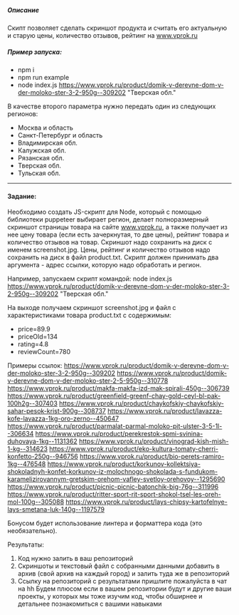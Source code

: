 ##### Описание
Скипт позволяет сделать скриншот продукта и считать его актуальную и старую цены, количество отзывов, рейтинг на www.vprok.ru 

##### Пример запуска:
- npm i 
- npm run example
- node index.js https://www.vprok.ru/product/domik-v-derevne-dom-v-der-moloko-ster-3-2-950g--309202 "Тверская обл."

В качестве второго параметра нужно передать один из следующих регионов:
- Москва и область
- Санкт-Петербург и область
- Владимирская обл.
- Калужская обл.
- Рязанская обл.
- Тверская обл.
- Тульская обл.

---------------------------------------

#### Задание:
Необходимо создать JS-скрипт для Node, который с помощью библиотеки puppeteer
выбирает регион, делает полноразмерный скриншот страницы товара на сайте
www.vprok.ru, а также получает из нее цену товара (если есть зачеркнутая, то две цены),
рейтинг товара и количество отзывов на товар.
Скриншот надо сохранить на диск с именем screenshot.jpg.
Цены, рейтинг и количество отзывов надо сохранить на диск в файл product.txt.
Скрипт должен принимать два аргумента - адрес ссылки, которую надо обработать и
регион.

Например, запускаем скрипт командой:
node index.js https://www.vprok.ru/product/domik-v-derevne-dom-v-der-moloko-ster-3-2-950g--309202 "Тверская обл."

На выходе получаем скриншот screenshot.jpg и файл с характеристиками товара product.txt с содержимым:
- price=89.9
- priceOld=134
- rating=4.8
- reviewCount=780

Примеры ссылок:
https://www.vprok.ru/product/domik-v-derevne-dom-v-der-moloko-ster-3-2-950g--309202
https://www.vprok.ru/product/domik-v-derevne-dom-v-der-moloko-ster-2-5-950g--310778
https://www.vprok.ru/product/makfa-makfa-izd-mak-spirali-450g--306739
https://www.vprok.ru/product/greenfield-greenf-chay-gold-ceyl-bl-pak-100h2g--307403
https://www.vprok.ru/product/chaykofskiy-chaykofskiy-sahar-pesok-krist-900g--308737
https://www.vprok.ru/product/lavazza-kofe-lavazza-1kg-oro-zerno--450647
https://www.vprok.ru/product/parmalat-parmal-moloko-pit-ulster-3-5-1l--306634
https://www.vprok.ru/product/perekrestok-spmi-svinina-duhovaya-1kg--1131362
https://www.vprok.ru/product/vinograd-kish-mish-1-kg--314623
https://www.vprok.ru/product/eko-kultura-tomaty-cherri-konfetto-250g--946756
https://www.vprok.ru/product/bio-perets-ramiro-1kg--476548
https://www.vprok.ru/product/korkunov-kollektsiya-shokoladnyh-konfet-korkunov-iz-molochnogo-shokolada-s-fundukom-karamelizirovannym-gretskim-orehom-vafley-svetloy-orehovoy--1295690
https://www.vprok.ru/product/picnic-picnic-batonchik-big-76g--311996
https://www.vprok.ru/product/ritter-sport-rit-sport-shokol-tsel-les-oreh-mol-100g--305088
https://www.vprok.ru/product/lays-chipsy-kartofelnye-lays-smetana-luk-140g--1197579


Бонусом будет использование линтера и форматтера кода (это необязательно).

Результаты:
1. Код нужно залить в ваш репозиторий
2. Скриншоты и текстовый файл с собранными данными добавить в архив (свой
архив на каждый город) и залить туда же в репозиторий
3. Ссылку на репозиторий с результатами пришлите пожалуйста в чат на hh
Будем плюсом если в вашем репозитории будут и другие ваши проекты, у которых мы
тоже изучим код, чтобы обширнее и детальнее познакомиться с вашими навыками
